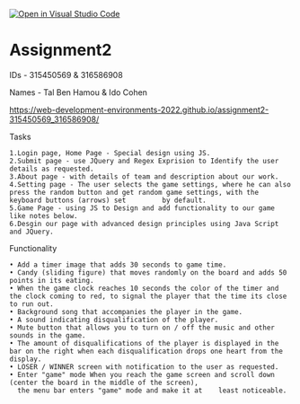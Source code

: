 [![Open in Visual Studio Code](https://classroom.github.com/assets/open-in-vscode-c66648af7eb3fe8bc4f294546bfd86ef473780cde1dea487d3c4ff354943c9ae.svg)](https://classroom.github.com/online_ide?assignment_repo_id=7802215&assignment_repo_type=AssignmentRepo)
# Assignment2
 
 IDs - 315450569 & 316586908 

Names - Tal Ben Hamou & Ido Cohen

https://web-development-environments-2022.github.io/assignment2-315450569_316586908/

Tasks

    1.Login page, Home Page - Special design using JS.
    2.Submit page - use JQuery and Regex Exprision to Identify the user details as requested.
    3.About page - with details of team and description about our work.
    4.Setting page - The user selects the game settings, where he can also press the random button and get random game settings, with the keyboard buttons (arrows) set         by default.
    5.Game Page - using JS to Design and add functionality to our game like notes below.
    6.Desgin our page with advanced design principles using Java Script and JQuery.
    
Functionality

    • Add a timer image that adds 30 seconds to game time.
    • Candy (sliding figure) that moves randomly on the board and adds 50 points in its eating.
    • When the game clock reaches 10 seconds the color of the timer and the clock coming to red, to signal the player that the time its close to run out.
    • Background song that accompanies the player in the game.
    • A sound indicating disqualification of the player.
    • Mute button that allows you to turn on / off the music and other sounds in the game.
    • The amount of disqualifications of the player is displayed in the bar on the right when each disqualification drops one heart from the display.
    • LOSER / WINNER screen with notification to the user as requested.
    • Enter "game" mode When you reach the game screen and scroll down (center the board in the middle of the screen), 
      the menu bar enters "game" mode and make it at    least noticeable.
   
    
